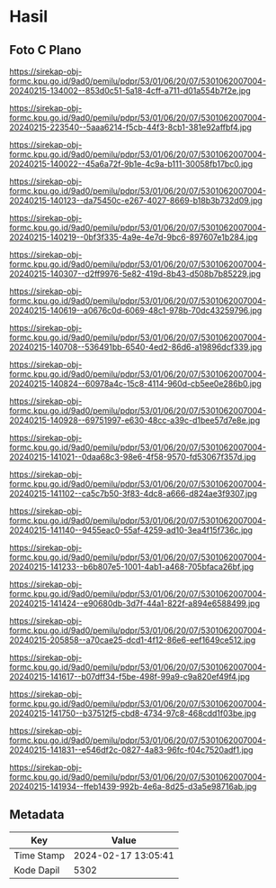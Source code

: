 # Hasil

## Foto C Plano

https://sirekap-obj-formc.kpu.go.id/9ad0/pemilu/pdpr/53/01/06/20/07/5301062007004-20240215-134002--853d0c51-5a18-4cff-a711-d01a554b7f2e.jpg

https://sirekap-obj-formc.kpu.go.id/9ad0/pemilu/pdpr/53/01/06/20/07/5301062007004-20240215-223540--5aaa6214-f5cb-44f3-8cb1-381e92affbf4.jpg

https://sirekap-obj-formc.kpu.go.id/9ad0/pemilu/pdpr/53/01/06/20/07/5301062007004-20240215-140022--45a6a72f-9b1e-4c9a-b111-30058fb17bc0.jpg

https://sirekap-obj-formc.kpu.go.id/9ad0/pemilu/pdpr/53/01/06/20/07/5301062007004-20240215-140123--da75450c-e267-4027-8669-b18b3b732d09.jpg

https://sirekap-obj-formc.kpu.go.id/9ad0/pemilu/pdpr/53/01/06/20/07/5301062007004-20240215-140219--0bf3f335-4a9e-4e7d-9bc6-897607e1b284.jpg

https://sirekap-obj-formc.kpu.go.id/9ad0/pemilu/pdpr/53/01/06/20/07/5301062007004-20240215-140307--d2ff9976-5e82-419d-8b43-d508b7b85229.jpg

https://sirekap-obj-formc.kpu.go.id/9ad0/pemilu/pdpr/53/01/06/20/07/5301062007004-20240215-140619--a0676c0d-6069-48c1-978b-70dc43259796.jpg

https://sirekap-obj-formc.kpu.go.id/9ad0/pemilu/pdpr/53/01/06/20/07/5301062007004-20240215-140708--536491bb-6540-4ed2-86d6-a19896dcf339.jpg

https://sirekap-obj-formc.kpu.go.id/9ad0/pemilu/pdpr/53/01/06/20/07/5301062007004-20240215-140824--60978a4c-15c8-4114-960d-cb5ee0e286b0.jpg

https://sirekap-obj-formc.kpu.go.id/9ad0/pemilu/pdpr/53/01/06/20/07/5301062007004-20240215-140928--69751997-e630-48cc-a39c-d1bee57d7e8e.jpg

https://sirekap-obj-formc.kpu.go.id/9ad0/pemilu/pdpr/53/01/06/20/07/5301062007004-20240215-141021--0daa68c3-98e6-4f58-9570-fd53067f357d.jpg

https://sirekap-obj-formc.kpu.go.id/9ad0/pemilu/pdpr/53/01/06/20/07/5301062007004-20240215-141102--ca5c7b50-3f83-4dc8-a666-d824ae3f9307.jpg

https://sirekap-obj-formc.kpu.go.id/9ad0/pemilu/pdpr/53/01/06/20/07/5301062007004-20240215-141140--9455eac0-55af-4259-ad10-3ea4f15f736c.jpg

https://sirekap-obj-formc.kpu.go.id/9ad0/pemilu/pdpr/53/01/06/20/07/5301062007004-20240215-141233--b6b807e5-1001-4ab1-a468-705bfaca26bf.jpg

https://sirekap-obj-formc.kpu.go.id/9ad0/pemilu/pdpr/53/01/06/20/07/5301062007004-20240215-141424--e90680db-3d7f-44a1-822f-a894e6588499.jpg

https://sirekap-obj-formc.kpu.go.id/9ad0/pemilu/pdpr/53/01/06/20/07/5301062007004-20240215-205858--a70cae25-dcd1-4f12-86e6-eef1649ce512.jpg

https://sirekap-obj-formc.kpu.go.id/9ad0/pemilu/pdpr/53/01/06/20/07/5301062007004-20240215-141617--b07dff34-f5be-498f-99a9-c9a820ef49f4.jpg

https://sirekap-obj-formc.kpu.go.id/9ad0/pemilu/pdpr/53/01/06/20/07/5301062007004-20240215-141750--b37512f5-cbd8-4734-97c8-468cdd1f03be.jpg

https://sirekap-obj-formc.kpu.go.id/9ad0/pemilu/pdpr/53/01/06/20/07/5301062007004-20240215-141831--e546df2c-0827-4a83-96fc-f04c7520adf1.jpg

https://sirekap-obj-formc.kpu.go.id/9ad0/pemilu/pdpr/53/01/06/20/07/5301062007004-20240215-141934--ffeb1439-992b-4e6a-8d25-d3a5e98716ab.jpg


## Metadata

| Key        | Value               |
| ---------- | ------------------- |
| Time Stamp | 2024-02-17 13:05:41 |
| Kode Dapil | 5302                |



